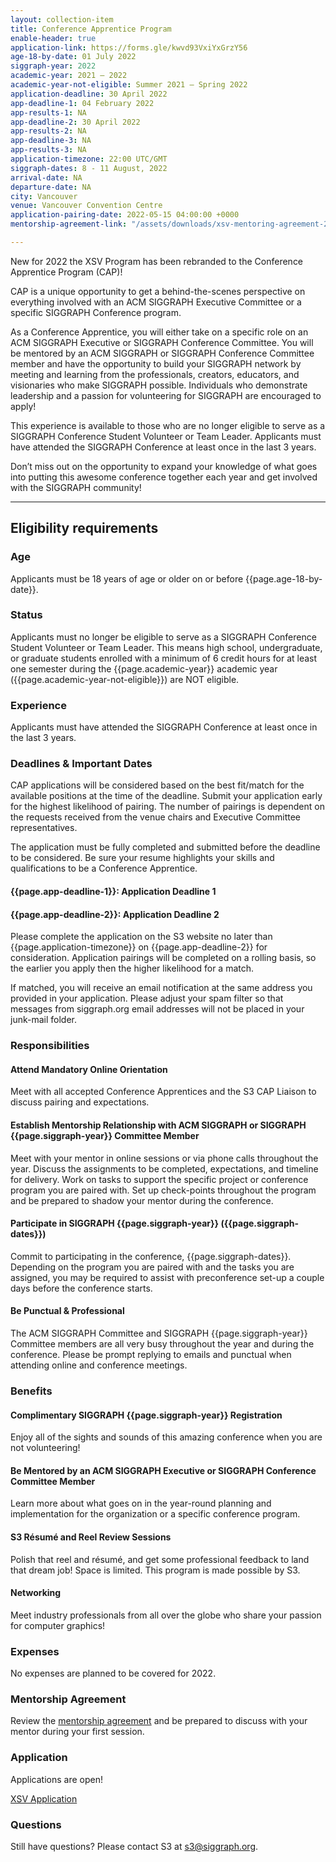 ```yaml
---
layout: collection-item
title: Conference Apprentice Program
enable-header: true
application-link: https://forms.gle/kwvd93VxiYxGrzY56
age-18-by-date: 01 July 2022
siggraph-year: 2022
academic-year: 2021 – 2022
academic-year-not-eligible: Summer 2021 – Spring 2022
application-deadline: 30 April 2022
app-deadline-1: 04 February 2022
app-results-1: NA
app-deadline-2: 30 April 2022
app-results-2: NA
app-deadline-3: NA
app-results-3: NA
application-timezone: 22:00 UTC/GMT
siggraph-dates: 8 - 11 August, 2022
arrival-date: NA
departure-date: NA
city: Vancouver
venue: Vancouver Convention Centre
application-pairing-date: 2022-05-15 04:00:00 +0000
mentorship-agreement-link: "/assets/downloads/xsv-mentoring-agreement-2019.docx"

---
```

New for 2022 the XSV Program has been rebranded to the Conference Apprentice Program (CAP)!

CAP is a unique opportunity to get a behind-the-scenes perspective on everything involved with an ACM SIGGRAPH Executive Committee or a specific SIGGRAPH Conference program.

As a Conference Apprentice, you will either take on a specific role on an ACM SIGGRAPH Executive or SIGGRAPH Conference Committee. You will be mentored by an ACM SIGGRAPH or SIGGRAPH Conference Committee member and have the opportunity to build your SIGGRAPH network by meeting and learning from the professionals, creators, educators, and visionaries who make SIGGRAPH possible. Individuals who demonstrate leadership and a passion for volunteering for SIGGRAPH are encouraged to apply!

This experience is available to those who are no longer eligible to serve as a SIGGRAPH Conference Student Volunteer or Team Leader. Applicants must have attended the SIGGRAPH Conference at least once in the last 3 years.

Don’t miss out on the opportunity to expand your knowledge of what goes into putting this awesome conference together each year and get involved with the SIGGRAPH community!
<hr>

## Eligibility requirements

### Age

Applicants must be 18 years of age or older on or before {{page.age-18-by-date}}.

### Status

Applicants must no longer be eligible to serve as a SIGGRAPH Conference Student Volunteer or Team Leader. This means high school, undergraduate, or graduate students enrolled with a minimum of 6 credit hours for at least one semester during the {{page.academic-year}} academic year ({{page.academic-year-not-eligible}}) are NOT eligible.

### Experience

Applicants must have attended the SIGGRAPH Conference at least once in the last 3 years.

### Deadlines & Important Dates

CAP applications will be considered based on the best fit/match for the available positions at the time of the deadline. Submit your application early for the highest likelihood of pairing. The number of pairings is dependent on the requests received from the venue chairs and Executive Committee representatives.

The application must be fully completed and submitted before the deadline to be considered. Be sure your resume highlights your skills and qualifications to be a Conference Apprentice.

#### {{page.app-deadline-1}}: Application Deadline 1

#### {{page.app-deadline-2}}: Application Deadline 2

Please complete the application on the S3 website no later than {{page.application-timezone}} on {{page.app-deadline-2}} for consideration. Application pairings will be completed on a rolling basis, so the earlier you apply then the higher likelihood for a match.

If matched, you will receive an email notification at the same address you provided in your application. Please adjust your spam filter so that messages from siggraph.org email addresses will not be placed in your junk-mail folder.

### Responsibilities

#### Attend Mandatory Online Orientation

Meet with all accepted Conference Apprentices and the S3 CAP Liaison to discuss pairing and expectations.

#### Establish Mentorship Relationship with ACM SIGGRAPH or SIGGRAPH {{page.siggraph-year}} Committee Member

Meet with your mentor in online sessions or via phone calls throughout the year. Discuss the assignments to be completed, expectations, and timeline for delivery. Work on tasks to support the specific project or conference program you are paired with. Set up check-points throughout the program and be prepared to shadow your mentor during the conference.

#### Participate in SIGGRAPH {{page.siggraph-year}} ({{page.siggraph-dates}})

Commit to participating in the conference, {{page.siggraph-dates}}. Depending on the program you are paired with and the tasks you are assigned, you may be required to assist with preconference set-up a couple days before the conference starts.

#### Be Punctual & Professional

The ACM SIGGRAPH Committee and SIGGRAPH {{page.siggraph-year}} Committee members are all very busy throughout the year and during the conference. Please be prompt replying to emails and punctual when attending online and conference meetings.

### Benefits

#### Complimentary SIGGRAPH {{page.siggraph-year}} Registration

Enjoy all of the sights and sounds of this amazing conference when you are not volunteering!

#### Be Mentored by an ACM SIGGRAPH Executive or SIGGRAPH Conference Committee Member

Learn more about what goes on in the year-round planning and implementation for the organization or a specific conference program.

#### S3 Résumé and Reel Review Sessions

Polish that reel and résumé, and get some professional feedback to land that dream job! Space is limited. This program is made possible by S3.

#### Networking

Meet industry professionals from all over the globe who share your passion for computer graphics!

### Expenses

No expenses are planned to be covered for 2022.

### Mentorship Agreement

Review the [mentorship agreement]({{site.baseurl}}{{page.mentorship-agreement-link}}) and be prepared to discuss with your mentor during your first session.

### Application

Applications are open!

<a class="button expand" href="{{page.application-link}}">XSV Application</a>

### Questions

Still have questions? Please contact S3 at s3@siggraph.org.